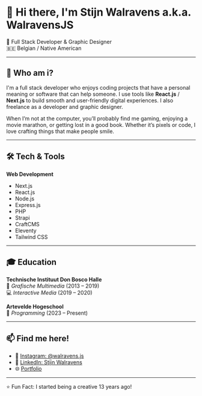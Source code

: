 # 👋 Hi there, I'm Stijn Walravens a.k.a. WalravensJS

🎨 Full Stack Developer & Graphic Designer  
🇧🇪 Belgian / Native American  

---

## 💼 Who am i?

I'm a full stack developer who enjoys coding projects that have a personal meaning or software that can help someone. I use tools like  **React.js** / **Next.js**  to build smooth and user-friendly digital experiences. I also freelance as a developer and graphic designer.

When I’m not at the computer, you’ll probably find me gaming, enjoying a movie marathon, or getting lost in a good book. Whether it’s pixels or code, I love crafting things that make people smile.

---

## 🛠️ Tech & Tools

**Web Development**
- Next.js
- React.js
- Node.js
- Express.js
- PHP
- Strapi
- CraftCMS
- Eleventy
- Tailwind CSS

---

## 🎓 Education

**Technische Instituut Don Bosco Halle**  
📘 *Grafische Multimedia* (2013 – 2019)  
💻 *Interactive Media* (2019 – 2020)  

**Artevelde Hogeschool**  
🧠 *Programming* (2023 – Present)  

---

## 📫 Find me here!

- 📸 [Instagram: @walravens.js](https://www.instagram.com/walravens.js)  
- 💼 [LinkedIn: Stijn Walravens](https://www.linkedin.com/in/stijn-walravens/)
- 🌐 [Portfolio](https://www.stijnwalravens.com)

---

⭐️ Fun Fact: I started being a creative 13 years ago!
